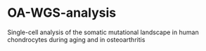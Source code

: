 # OA-WGS-analysis
Single-cell analysis of the somatic mutational landscape in human chondrocytes during aging and in osteoarthritis
